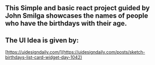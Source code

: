 ## This Simple and basic react project guided by John Smilga showcases the names of people who have the birthdays with their age.
## The UI Idea is given by:

[https://uidesigndaily.com/](https://uidesigndaily.com/posts/sketch-birthdays-list-card-widget-day-1042)
